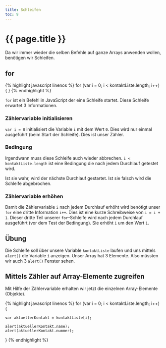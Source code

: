 ```yaml
---
title: Schleifen
toc: 9
---
```

# {{ page.title }}

Da wir immer wieder die selben Befehle auf ganze Arrays anwenden wollen, benötigen
wir Schleifen.

## for

{% highlight javascript linenos %}
for (var i = 0; i < kontaktListe.length; i++) {
}
{% endhighlight %}

`for` ist ein Befehl in JavaScript der eine Schleife startet. Diese Schleife
erwartet 3 Informationen.

### Zählervariable initialisieren

`var i = 0` initialisiert die Variable `i` mit dem Wert `0`. Dies wird nur einmal ausgeführt (beim Start der Schleife). Dies ist unser Zähler.

### Bedingung

Irgendwann muss diese Schleife auch wieder abbrechen. `i < kontaktListe.length` ist eine Bedingung die nach jedem Durchlauf getestet wird.

Ist sie wahr, wird der nächste Durchlauf gestartet. Ist sie falsch wird die
Schleife abgebrochen.

### Zählervariable erhöhen

Damit die Zählervariable `i` nach jedem Durchlauf erhöht wird benötigt unser
`for` eine dritte Information `i++`. Dies ist eine kurze Schreibweise von `i = i + 1`.
Dieser dritte Teil unserer `for`-Schleife wird nach jedem Durchlauf ausgeführt
(vor dem Test der Bedingung). Sie erhöht `i` um den Wert `1`.

## Übung

Die Schleife soll über unsere Variable `kontaktListe` laufen und uns mittels
`alert()` die Variable `i` anzeigen. Unser Array hat 3 Elemente. Also müssten
wir auch 3 `alert()` Fenster sehen.

## Mittels Zähler auf Array-Elemente zugreifen

Mit Hilfe der Zählervariable erhalten wir jetzt die einzelnen Array-Elemente (Objekte).

{% highlight javascript linenos %}
for (var i = 0; i < kontaktListe.length; i++) {

	var aktuellerKontakt = kontaktListe[i];

	alert(aktuellerKontakt.name);
	alert(aktuellerKontakt.nummer);
}
{% endhighlight %}
